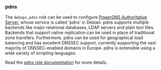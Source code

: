 ### pdns

The `debops.pdns` role can be used to configure [PowerDNS Authoritative
Server](https://www.powerdns.com/auth.html), whose service is called
'pdns' in Debian. pdns supports multiple backends like major relational
databases, LDAP servers and plain text files. Backends that support
native replication can be used in place of traditional zone transfers.
Furthermore, pdns can be used for geographical load balancing and has
excellent DNSSEC support, currently supporting the vast majority of
DNSSEC-enabled domains in Europe. pdns is extensible using a wide
variety of scripting languages.

Read the [pdns role documentation](https://docs.debops.org/en/HEAD/ansible/roles/pdns/) for more details.
